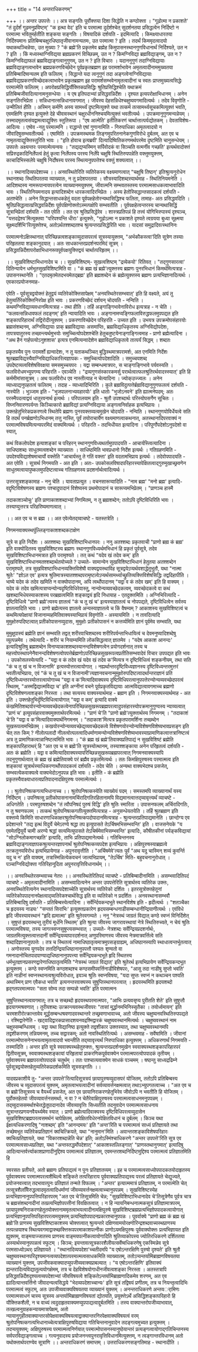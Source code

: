 +++
title = "14 अन्तराधिकरणम्"

+++
।। अन्तर उपपत्तेः ।। अत्र सङ्गतिः पूर्वोक्त्तया दिशा सिद्धेति न कण्ठोक्त्ता । "गूढोत्मा न प्रकाशते' "तं दुर्दर्शं गूढमनुप्रविष्टम्' "क इत्था वेद' इति च परमात्मा दुर्दर्शश्चेत् सुदर्शनतया प्रसिद्धत्वेन निर्दिष्टो न परमात्मा भवितुमर्हतीति शङ्कया सङ्गतिः । विषयादिकं दर्शयति - इदमित्यादि । किमक्ष्याधारतया निर्दिश्यमानः प्रतिबिम्बचक्षुरधिष्ठातृजीवानामन्यतमः, उत परमात्मा ? इति । तदर्थं किममृदत्वादयो यथाकथञ्चिन्नेयाः, उत मुख्याः ? "कं ब्रह्मे'ति प्रकृतमेव ब्रह्मेह किमुपासनस्थानगुणविधानार्थं निर्दिश्यते, उत न ? इति । किं मध्यस्थाग्निविद्यया ब्रह्मप्रकरणं विच्छिन्नम्, उत न ? किमग्निविद्या ब्रह्मविद्याङ्गम्, उत न ? किमग्निविद्याफलं ब्रह्मविद्याङ्गत्वानुगुणम्, उत न ? इति विचारः । यदाननुगुणं तदाग्निविद्यायाः ब्रह्मविद्याङ्गत्वभावेन ब्रह्मप्रकरणविच्छेदेन पूर्वप्रकृतब्रह्मण इह परामर्शाभावेन अमृतत्वादीनाममुख्यतया प्रतिबिम्बादिष्वन्यतम इति फलितम् । सिद्धान्ते यदा त्वनुगुणं तदा अङ्गत्वेनाग्निविद्यायाः ब्रह्मविद्याप्रकरणविच्छेदकत्वाभावेन प्रकृतब्रह्मण इह परामर्शसम्भवेनामृतत्वादीनां च स्वतः प्राप्तमुख्यत्वसिद्धेः परमात्मेति फलितम् । अपरोक्षप्रसिद्धिर्यौक्त्तिकप्रसिद्धिः श्रुतिप्रसिद्धिश्चेति यथाक्रमं प्रतिबिम्बजीवादित्यानामनुसन्धेयाः । य एष इतिपदाभ्यां प्रसिद्धवन्निर्देशः । दृश्यत इत्यपरोक्षाभिधानम् । अनेन सङ्गतिरभिप्रेता । सन्निधानात्सन्निधानावगमात् । जीवस्य देहसन्निधेश्चक्षुष्यवगमादित्यर्थः । तदेव विवृणोति - उन्मीलितं हीति । अस्मिन् कर्मणि अस्य सामर्थ्यं दृष्टमित्युक्त्ते यथा तत्कर्म तत्सामर्थ्यसूचकमित्युक्त्तं भवति, एवमक्षिणि दृश्यत इत्युक्त्ते देहे चीवावस्थानं चक्षुरधीननिश्चयमित्युक्त्तं भवतीत्यर्थः । उपक्रमानुगुणमन्यन्नेयम् । तस्मादमृतत्वसंयद्वामत्वाद्युक्त्तिः स्तुतिरूपा । "एष आत्मेति' इतीतिकरणं चार्थात्तात्पर्यद्योतकम् । देवताविशेषः- आदित्यः । एष्वेव -नतु परमात्मनि । राद्धान्ते एषां गुणानामिति - निरुपाधिका अमृतत्वादयो न जीवादिषुसम्भवतीत्यर्थः । एषामिति । उपक्रमस्थमक लिङ्गमुपरितनानेकगुणविरोधे दुर्बलम्, अत एव च नामृतत्वाद्युक्त्तिस्तुरिति भावः । "इति होवाच इत्यब्रवी' दित्यादिष्वितिकरणमर्थपरमेव दृष्टमिति चानुसन्धेयम् । उपपत्तेः अक्ष्यन्तरः परमात्मेत्यन्वयः । "तद्यद्यप्यस्मिन् सर्पिवोदकं वा सिञ्चति वत्मर्नीव गच्छति' इत्यर्थवादोक्त्तं सप्रिरुद्रकादिनिर्लेपत्वं हेतुं कृत्वा निर्लेपस्य परस्य निर्लेपे चक्षुषि स्थितिरुपपन्नेति वक्त्तुमयुक्त्तम्, काचादिभिस्सलेपे चक्षुषि निर्दोषस्य परस्य स्थित्यनुपपत्तेश्च वक्त्तुं शक्यत्वात् ।।

।। स्थानादिव्यपदेशाच्च ।। अनवस्थितेरिति व्यतिरेकस्य वक्ष्यमाणत्वात् "चक्षुषि तिष्ठन्' इतिश्रुत्यनुरोधेन स्थानशब्दः स्थितिपरतया व्याख्यातः, न तु प्रदेशपरतया । सौत्रस्यादिशब्दस्यार्थमाह - स्थितिनियमनेति । आदिशब्दस्य नामरूपान्वयपरत्वेन व्याख्यानमयुक्त्तम्, जीवात्मनि सम्भवतस्तस्य परमात्मसाधकत्वाभावादिति भावः । स्थितिनियमनादय इत्यादिशब्देन धारकत्वादिरभिप्रेतः । अस्य हेतोस्सिद्धान्तसादकत्वं दर्शयति - अतश्चेति । अनेन सिद्धान्तसाधकहेतुं वदता पूर्वपक्षहेतोरन्यथासिद्धिश्च फलिता, तामाह- अतः प्रसिद्धवदिति । श्रुतिप्रसिद्धत्वात्प्रसिद्धवन्निर्देशः पूर्वपक्षिणोक्त्तोऽस्मत्पक्षेपि सम्भवतीति । पूर्वपक्षहेत्वन्तरस्य चान्यथासिद्धिं सूत्राभिप्रेतां दर्शयति - तत एवेति । तत एव श्रुतिप्रसिद्धेरेव । शास्त्रप्रतिपन्नं हि तत्त्वं योगिभिरुपास्यं दृश्यञ्च, "यत्तदद्रेश्य'मित्युक्तवा "परिपश्यन्ति धीराः' इत्युक्त्तेः, "गूढोऽत्मा न प्रकाशते दृश्यते त्वग्रयया बुध्या सूक्ष्मया सूक्ष्मदर्शिभि'रित्युक्त्तेश्च, अतोऽर्थतश्शब्दतश्च श्रुत्यन्तरप्रसिद्धेरिति भावः । यादसां समुद्रादिवत्स्थानिनः

परमात्मनोऽक्षिस्थानात् परिच्छिन्नत्वशङ्काव्युदासपरत्वं सूत्रस्यायुक्त्तम्, "अर्भकौकस्त्वा'दिति सूत्रेण तस्याः परिहृततया शङ्कानुदयात् । अतः साधकान्तरप्रदर्शनपरमिदं सूत्रम् । प्रसिद्धवन्निर्देशापरोक्षाभिधानरूपपूर्वपक्षयुक्त्तिद्वयं चार्थात्परिहृतम् ।।

।। सुखविशिष्टाभिधानादेव च ।। सुखविशिष्टम्- सुखत्वशिष्टम् "द्रव्येकयो' रितिवत् । "तद्गुणसारत्वा' दितिन्यायेन धर्मभूतसुखविशिष्टमिति वा । "कं ब्रह्म खं ब्रह्मे'त्युक्त्तस्य ब्रह्मणः पुनरभिधानं किमर्थमित्यत्राह - उपासनस्थानेति । "एतदमृतमेतदभयमेतद्ब्रह्म' इति ब्रह्मशब्देन कं ब्रह्मेत्युक्त्तस्य ब्रह्मणः प्रत्यभिज्ञानादित्यर्थः । एवकारप्रयोजनमाह-

एवेति - पूर्वसूत्रद्वयोक्त्तं हेतुद्वयं व्यतिरेकोक्त्तिसापेक्षम् "अनवस्थितेरसम्भवात्' इति हि वक्ष्यते, अयं तु हेतुव्यर्तिरेकोक्त्तिनिरपेक्ष इति भावः । प्रकरणविच्छेदं दर्शयन् चोदयति - नन्विति । कथमग्निविद्याव्यवधानमित्यत्राह - तथा हीति । तर्हि अङ्गाङ्गिभावेनाविरोध इत्यत्राह - न चेति । "फलवत्सन्निधावफलं तदङ्गम्' इति न्यायादिति भावः । अङ्गानामप्यङ्गिफलाविरुद्धफलमुपपद्यत इति शङ्कापरिहारार्थं तद्विरोदीत्युक्त्तम् । प्रकरणाविच्छेदेन परिहरति - उच्यत इति । उभयत्र उपक्रमोपसंहारयोः ब्रह्मसंशब्दनम्, अग्निविद्यायाः प्राक् ब्रह्मविद्यायाः असमाप्तिः, ब्रह्मविद्याधिकृतस्य अग्निविद्योपदेशः, तापत्रयातुरस्य तच्छान्त्यर्थमुभयोः समुच्चित्योपदेशश्चेति हेतुचतुष्टयेनाङ्गाङ्गित्वमाह - प्राणो ब्रह्मेत्यादिना । "अथ हैनं गार्हपत्योऽनुशशास' इत्यत्र एनमित्यन्वादेशेन ब्रह्मविद्याधिकृतत्वे तात्पर्यं सिद्धम् । शब्दतः

प्रकृतस्यैव पुनः परामर्शो ह्यन्वादेशः, न तु यताकथञ्चित् बुद्धिस्थमात्रपरामर्शः, अत एनमिति निर्देशः श्रुतब्रह्मविद्यस्यैवाग्निविद्याधिकारित्वज्ञापकः - समुच्चित्योपदेशादिति । समुच्चयशब्द उपदेष्टव्यत्वविशेषविवक्षया समसमुच्चयपरः । यद्वा सम्बन्धमात्रपरः, स चाङ्गाङ्गिभावे पर्यवस्यति । फलविरोधमभ्युपगम्य परिहरति - एवञ्चेति । "द्रव्यगुणसंस्कारकमर्सु परार्थत्वात्फलश्रुतिरर्थवादस्स्यात्' इति हि कर्ममीमांसासूत्रम् । अथ फलविरोध एव नास्तीत्याह न चेत्यादिना । ज्योक्उज्ज्वलः । अनेन व्याध्याद्यनुपहतत्वं फलितम् । तदाह - व्याध्यादिभिरिति । कुले ब्रह्मविदुत्पत्तेर्ब्रह्मविद्यानुगुणफलत्वं दर्शयति - नास्येति । भुञ्जाम इति - "भुजपालनाभ्यवहारयोः' इति धातोः "भुजोऽनवने' इति ह्यात्मनेपदम्; अतः परस्मैपदत्वाद्वयं धातुरवनार्थ इत्यर्थः । परिपालयाम इति - श्रुतौ उपशब्दार्थः परिस्योपसर्गेण सूचितः । विघ्ननिवारणपर्यन्तः किञ्चित्कारो ब्रह्मविद्यां प्रत्यग्निविद्याया अङ्गत्वनिर्वाहक इत्यभिप्रायः । उक्त्तहेतुभिरेकप्रकरणत्वे स्थितेपि ब्रह्मणः पुनरवक्त्तव्यत्वमुखेन चोदयति - नन्विति । स्थानगुणयोविर्धेयत्वे सति हि तदर्थं पनर्ब्रह्मणोऽभिधानम् तत्तु नास्ति, पूर्वं तयोराचार्येण वक्ष्यमाणत्वाकथनात्, अतस्थानादिपरवाक्यं न परमात्मविषयमित्यन्यपरमिदं वाक्यमित्यर्थः । परिहरति - तदभिधीयत इत्यादिना । परिपूर्णोपदेशोऽनुपदेशो वा स्यात्,

कथं विकलोपदेश इत्याशङ्कां च परिहरन् स्थानगुणविध्यथर्तामुपपादयति - आचार्यस्त्वित्यादिना । साधिष्ठशब्दः साधुतमत्वशब्देन व्याख्यातः । साधिष्ठमिति भावप्रधानो निर्देश इत्यर्थः । गतिग्रहणमिति - उपदेश्यविद्याशेषमाचार्यो वक्त्तेति "आचार्यस्तु ते गतिं वक्त्ता' इति वदतामभिप्राय इत्यर्थः । तदेवोपपादयति - अत एवेति । सूत्रार्थ निगमयति - अत इति । अतः- उपकोसलविषादपरिहारस्यापेक्षितत्वाद्गुरुमुखाच्छ्रवणेन साधुतमत्वायापुष्कलमुपदिष्टत्वाच्च गतिग्रहणस्य प्रदशर्नार्थत्वादित्यर्थः ।

उत्तरसूत्रशङ्कामाह - ननु चेति । यावताप्रत्युत । वचनसारूप्यादिति - "नाम ब्रह्म' "मनो ब्रह्म' इत्यादि- वद्दृष्टिविशेषणस्य ब्रह्मणः पश्चादुपादानं विशेष्यस्य प्रथमोपादानं च सारूप्यमभिप्रेतम् । "प्राणञ्च हास्मै

तदाकाशञ्चोचुः' इति प्राणाकाशशब्दाभ्यां निगमितम्, न तु ब्रह्मशब्देन; ततोऽपि दृष्टिविधिरिति भावः । तस्याप्युत्तरत्र परिहरिष्यमाणत्वात् ।

।। अत एव च स ब्रह्म ।। अत एवेत्येतद्य्वाचष्टे - यतस्तत्रेति ।

निगमनवाक्यस्थपुंल्लिङ्गाकाशशब्दकटाक्षेण

सूत्रे स इति निर्देशः । अतश्शब्दः सुखविशिष्टाभिधानपरः । ननु अतश्शब्दः प्रकृतवाची "प्राणो ब्रह्म कं ब्रह्म' इति वाक्योदितस्य सुखविशिष्टस्य ब्रह्मणः स्थानगुणविध्यर्थमभिधानं हि प्रकृतं पूर्वसूत्रे, तदेव सुखविशिष्टाभिधानमत्रात इति परामृश्यते । तत् कथं "यदेव खं तदेव कम्' इति सुखविशिष्टाभिधानमतश्शब्दार्थतयोच्यते ? उच्यते- सामान्येन सुखविशिष्टाभिधानं हेतुतया अतश्शब्देन परामृश्यते, तत्र सुखविशष्टाभिधानव्यक्त्तिविशेषौ वाक्यद्वयस्थाविह सूत्रद्वयेऽप्यर्थवशाद्धेतुभूतौ, यथा "नात्मा श्रुतेः' "ज्ञोऽत एव' इत्यत्र श्रुतिमात्रस्यातश्शब्दपरामृष्टत्वेऽप्यर्थसामर्थ्याच्छ्रुतिव्यक्त्तिविशेषसिद्धिः तद्वदिहापीति । भाष्ये यदेव कं तदेव खमिति न वाक्योपादानम्, अपि त्वर्थोपादानम् "यद्वा व कं तदेव खम्' इति हि वाक्यम् । यदेव कं तदेव खमित्यत्राप्यन्योन्यदृष्टिविधिरेवास्तु, नान्योन्यव्यवच्छेदकत्वम्, व्यवच्छेदकत्वे वा कथं खशब्दाभिधेयस्याकाशस्य परब्रह्मत्वमिति शङ्काद्वयं हृदि निधायाह - एतदुक्त्तमिति । अग्निभिरित्यादि - दृष्टिविधित्वे "प्राणो ब्रह्मे'त्यस्य ज्ञातत्वं "कं च तु खं च' इत्यस्याज्ञातत्वं च नोपपद्यते, दृष्टिविधित्वेन सर्वस्य ज्ञातत्वादिति भावः । प्राणो ब्रह्मेत्यस्य ज्ञातत्वे अन्यस्याज्ञातत्वे च किं वैषम्यम् ? आकाशस्य सुखविशिष्टत्वं च कथमित्यपेक्षायां विजानाम्यहमितिवाक्यस्याभिप्रायं विवृणोति - अस्यायमिति । न तावदित्यादि मुमुक्षोरुपदिष्टत्वात् प्रतीकोपासनव्युदासः, मुमुक्षोः प्रतीकोपासनं न कत्तर्व्यमिति ज्ञानं पूर्वमेव सम्भवति, यथा

मुमुक्षूपास्यं ब्रह्मेति ज्ञानं सम्भवति तद्वत् शरीरवाचिशब्दस्य शरीरिपर्यन्ताभिधायित्वं च देवमनुष्यादिशब्देषु व्युत्पन्नमेव । तथेत्यादि - शरीरं च नियाम्यमिति लोकसिद्धत्वात् ज्ञातमेव । "यदेष आकाश आनन्दः' इत्यादिश्रुतिषु ब्रह्मशब्देन विनाप्याकाशशब्दस्यानन्दविशेषणत्वेन प्रयोगदर्शनात् तस्य च महत्त्वोपस्थापनेनैवानन्दविशेषणत्वोपपत्तेर्ब्रह्मणोऽपरिच्छिन्नसुखरूपत्वप्रतीतिसम्भवादेवं विचार उपपद्यत इति भावः । उपकोसलस्येत्यादि - "यद्वा व कं तदेव खं यदेव खं तदेव क'मित्यत्र न दृष्टिविधित्वं शङ्कनीयम्, तथा सति "कं च तु खं च न विजानामि' इत्यस्योत्तरत्वायोगात् । नह्यर्थान्तरदृष्टिविध्यज्ञानस्य दृष्टिविध्यन्तरमुत्तरं भवतीत्यभिप्रायः, एवं "कं च तु खं च न विजानामी'त्यज्ञानवचनान्मुमुक्षोरुपदिष्टत्वादर्थान्तराज्ञानं प्रति दृष्टिविध्यन्तरस्योत्तरत्वायोगाच्च "यद्वा व क'मित्यादिवाक्यस्य दृष्टिविधिपरत्वानुपपत्तेरन्योन्यव्यवच्छेदपरत्वं स्थितम्, "अस्मद्विद्यात्मविद्या च' इति अग्नीनां वचने पूर्वप्रकृतविद्यायाः आत्मविद्यात्वावगमाच्च ब्रह्मणो दृष्टिविशेषणत्वशङ्का निरस्ता । तथा सत्यस्य वाक्यस्यार्थमाह - ब्रह्मण इति । निगमनवाक्यस्यार्थमाह - अत इति । उक्त्तहेतुभिर्दृष्टिविधित्वायोगात् "यद्वा व कम्' इत्यादि वाक्ये कंखमितिशब्दयोरन्योन्यव्यवच्छेदकत्वेनापरिच्छिन्नसुखरूपब्रह्मपरत्वादुपसंहारस्योपक्रमानुगुण्यस्य न्याय्यत्वात् "प्राणं च' इत्युपसंहारवाक्यमुक्त्तार्थपरमित्यर्थः । "प्राणं चे'ति "प्राणो ब्रह्मे'त्युक्त्तार्थस्य निगमनम् । "तदाकाशं चे'ति "यद्वा व क'मित्यादिवाक्यार्थनिगमनम् । "तदाकाश'मित्यत्र प्रकृतपरामर्शिना तच्छब्देन सुखरूपत्वमभिप्रेतम् । कखयोरन्योन्यव्यवच्छेद्यव्यवच्छेदकत्वे विशेषणयोरन्योन्यविशेषणविशेष्यभावप्रसङ्ग इति चेत् ततः किम् ? नीलोत्पलादौ नीलत्वोत्पलत्वादिधर्माणामन्योन्यविशेषणविशेष्यभावस्याप्रामाणिकत्वात्तत्रानिष्टत्वं अत्र तु प्रामाणिकत्वान्नानिष्टत्वमिति भावः । "कं ब्रह्म खं ब्रह्मे'तिवाक्यप्रतिपाद्यं न सुखविशिष्टं ब्रह्मेति शङ्कापरिहाराथर्ं हि "अत एव च स ब्रह्मे'ति सूत्रस्योत्थानम्, तस्याश्शङ्काया अनेन परिहृतत्वं दर्शयति - अतः कं ब्रह्मेति । यद्वा व कमित्यादिवाक्यस्यापरिच्छिन्नसुखरूपब्रह्मपरत्वात् निगमनवाक्यस्यापि तदनुगुणार्थत्वात् कं ब्रह्म खं ब्रह्मेतिवाक्ये परं ब्रह्मैव प्रकृतमित्यर्थः । ततः किमक्षिपुरुषस्य परमात्मत्व इति शङ्कायां सूत्रार्थस्याधिकरणार्थोपपादकत्वं दर्शयति - तदेव चेति । अन्यथा वाक्यभेदश्च प्रसजेत्, सम्भवत्येकवाक्यत्वे वाक्यभेदोऽनुपपन्न इति भावः । इतीति - कं ब्रह्मेति प्रकृतस्यैवाक्ष्याधारत्वप्रतिपादनादक्षिपुरुषः परमात्मेत्यर्थः ।

।। श्रुतोपनिषत्कगत्यभिधानाच्च ।। श्रुतोपनिषत्कस्येति व्याख्येयं पदम् । समस्तमपि व्याख्यानार्थं यस्य निर्दिष्टम् । उपनिषत्सु प्रतीकोपासनानामर्चिरादिगतिरहितानामपि विद्यमानत्वात्तद्य्वावृत्त्यर्थं व्याचष्टे - अधिगतेति । परमपुरुषशब्देन "तं त्वौपनिषदं पुरुषं विद्धि' इति श्रुतिः स्मारिता । उपासनफलम् अर्चिरादिगतिः, न तु श्रवणफलम् । तत्कथं श्रुतोपनिषत्कगतीत्युक्त्तमित्यत्राह - अनुसन्धेयतयेति । तर्हि श्रुतब्रह्मण इति वक्त्तव्ये किमिति साधारणाधिकाक्षरश्रुतोपनिषत्कपदोपादानमित्यत्राह - श्रुत्यन्तरप्रतिपाद्यमानेति । छान्दोग्य एव प्रदेशान्तरे "तद्य इत्थं विदुर्ये चेमेऽरण्ये श्रद्धा तप इत्युपासते तेऽर्चिषमभिसम्भवन्ति' इति । वाजसनेयके "य एवमेतद्वियुर्ये चामी अरण्ये श्रद्धां सत्यमित्युपासते तेऽचिर्षमेवाभिसम्भवन्ति' इत्यादिः, कौषीतकीनां पर्यङ्कविद्यायां "सोऽग्निलोकमागच्छति' इत्यादिः, ताभिः प्रतिपाद्यमानेत्यर्थः । गतिचिन्तनस्य ब्रह्मविद्याङ्गत्वज्ञापकश्रुत्यन्तरज्ञापनार्थं श्रुतोपनिषत्कव्यपदेश इत्यभिप्रायः । अक्षिपुरुषस्याब्रह्मत्वे तत्क्रतुनयविरोध इत्यभिप्रायेणाह - अपुनरावृत्तीति । "अर्चिषमेवे'त्यतः पूर्वं "अथ यदु चास्मिन् शव्यं कुवर्न्ति यदु च न' इति वाक्यम्, तत्रास्मिन्नित्येकवचनं जात्यभिप्रायम्, "तेऽर्चिष' मिति- बहुवचनानुरोधात् । पञ्चाग्निविद्योक्त्ता गतिरिहानूदिता अपुनरावृत्तिविधानार्थम् ।।

।। अनवस्थितेरसम्भवाच्च नेतरः ।। अनवस्थितेरितिपदं व्याचष्टे - प्रतिबिम्बादीनामिति । असम्भवादितिपदं व्याचष्टे - अमृतत्वादीनामिति । असम्भवादित्यनेन अन्तर उपपत्तेरिति सूत्रार्थस्य व्यतिरेक उक्त्तः, अनवस्थितेरित्यनेन स्थानादिव्यपदेशाच्चेति सूत्रार्थस्य व्यतिरेको दर्शितः । इतरसूत्रोक्त्तहेतूनां व्यतिरेकोपपादनानपेक्षत्वाद्य्वतिरेकश्चार्थसिद्ध इति वा व्यतिरेको न प्रदर्शितः । अनवस्थानासम्भवौ प्रतिबिम्बादिषु दर्शयति - प्रतिबिम्बस्येत्यादिना । सर्वेर्न्दियकन्दभूते स्थानविशेष इति - हृदीत्यर्थः । "शतञ्चैका च हृदयस्य नाड्यः' "सन्ततं सिराभिः' इत्युक्त्तप्रकारेण हृदयसम्बन्धनाडीसम्बन्धानीन्द्रियाणीत्यर्थः । एवंविधे हृदि जीवस्यावस्थानं "हृदि ह्यमात्मा' इति श्रुतेरवगम्यते । ननु "नेत्रस्थं जाग्रतं विद्यात् कण्ठे स्वप्नं विनिर्दिशेत् । सुषुप्तं हृदयस्थन्तु तुरीयं मूर्धनि स्थितम्' इति श्रुत्या जीवस्य जागरावस्थायां नेत्रे स्थितिरुच्यते, न चेयं श्रुतिः परमात्मविषया, तस्य जागत्स्वप्नसुषुप्त्यसम्भवात् । उच्यते- नेत्रशब्दः सर्वेन्द्रियप्रदशर्नार्थः, जाग्रतमित्युक्त्तत्वात्तदानीं सर्वेन्द्रियव्यापारदर्शनात् अणुपरिमाणस्य जीवस्य नेत्रमात्रवर्त्तित्वे सति शब्दादिज्ञानानुपपत्तेः । तत्र च स्थितत्वं नामाधिष्ठातृत्वमात्रमुपसङ्ग्राह्यम्, अधिष्ठानस्यापि स्थाधात्वन्तर्भूतत्वात् । अणोस्तस्य युगपदेव तत्तदिन्द्रियाधिष्ठानानुपपत्तौ पश्यतः शृण्वतो वा गमनादानोचितपादपाण्याद्यधिष्ठानानुपपत्त्या सर्वेन्द्रियकन्दभूते हृदि स्थितस्य धर्मभूतज्ञानप्रसरणद्वारेणाधिष्ठातृत्वमिति "नेत्रस्थं जाग्रतं विद्यात्' इति श्रुतेरर्थ इत्यभिप्रायेण सर्वेन्द्रियकन्दभूत इत्युक्त्तम् । कण्ठे स्वप्नमिति कण्ठशब्दश्च कण्ठसमीपवर्त्तिनाडीविशेषपरः, "आसु तदा नाडीषु सुप्तो भवति' इति नाडीनां स्वप्नस्थानत्वश्रुत्यविरोधात्, इयञ्च श्रुतिः स्वप्नविषया, "यदा सुप्तः स्वप्नं न कथञ्चन पश्यति अथास्मिन् प्राण एवैकधा भवति' इत्यनन्तरवाक्यस्य सुषुप्तिस्थानपरत्वात् । हृदयस्थमिति हृदयशब्दो हृद्गतपरमात्मपरः "सता सोम्य तदा सम्पन्नो भवति' इति परमात्मनः

सुषुप्तिस्थानत्वावगमात्; तत्र च सच्छब्दो हृदयस्थपरमात्मपरः, "आभिः प्रत्यवसृप्य पुरीतति शेते' इति सुषुप्तौ हृदयागमश्रवणात् । तुरीयशब्दः उत्क्रान्त्यवस्थजीवपरः "तासां मूर्द्धानमभिनिस्सृतैका । तयोर्ध्वमायन्' इति चरमशरीरोत्क्रान्तावेव मूर्द्धसम्बन्धश्रवणादवस्थान्तरे तच्छ्रवणाभावाच्च, अतो जीवस्य चक्षुष्यनवस्थितिरुपपद्यते । रश्मिद्वारेणेति - खट्वादिद्वारकप्रासादशयनवद्रश्मिद्वारकं चक्षुष्यवस्थानमित्यर्थः । चक्षुष्यवस्थानं नाम चक्षुस्सम्बन्धित्वम् । यद्वा यथा विद्यानिष्ठ इत्युक्त्ते तद्वशीकार उक्त्तस्यात्, तथा चक्षुष्यवस्थानमपि तद्वशीकरणम् तन्नियमनम्, तच्च सद्वारकम्; अतो नावस्थितिरित्यर्थः । असम्भवमाह - सर्वेषामिति । जीवानां परमात्मोपासनेनाभयत्वामृतत्वादयो भवन्तीति तद्य्वावृत्त्यर्थं निरुपाधिका इत्युक्त्तम् । अधिकरणार्थं निगमयति - तस्मादिति । अन्तर इति सूत्रे स्ववाक्यस्थहेतुरुक्त्तः, श्रुत्यन्तरप्रदर्शनमुखेन स्ववाक्यस्थशङ्कापरिहारपरं द्वितीयसूत्रम्, स्ववाक्यस्थशङ्कायां परिहृतायां प्राकरणिकपूर्ववाक्येन परमात्मपरत्वोपपादकं तृतीयम् । पूर्ववाक्यस्य ब्रह्मपरत्वोपपादकं चतुर्थम् । ततः पाश्चात्यवाक्येन साधकं पञ्चमम् । षष्ठन्तु साध्यद्रढिम्ने पूर्वसूत्रद्वयोक्त्तहेतुव्यतिरेकप्रदर्शकमिति सूत्रसङ्गतिः ।।

यादवप्रकाशीये तु- "अन्तर उपपत्ते'रित्यादिसूत्रत्रयं छायापुरुषव्युदासपरं योजितम्, ततोऽपि प्रतिबिम्बस्य जीवस्य च व्युदासपरत्वं युक्त्तम्, अमृतत्वाभयत्वादीनां सर्वव्यावर्त्तनक्षमत्वात् तथाऽभ्युपगतत्वाच्च । "अत एव च स ब्रह्मे'तिसूत्रस्य च वैयर्थ्यं प्रसजेत्, अत एव छायानिराकरणहेतुभिरेव जीवोऽपि न भवतीति हि योजितम् । पूर्वोक्त्तहेतवो जीवव्यावर्त्तनसमर्थाः, न वा ? न चेतैरेवाक्षिपुरुषस्य परमात्मत्वसाधनमनुपपन्नम् । तद्य्वुदाससमर्थाश्चेत्तद्धेतूपादानादेव जीवव्यावृत्तिः सिध्यतीति तदनुवादेन परमात्मत्वसाधनाय सूत्रान्तरप्रणयनवैयर्थ्यमेव स्यात् । प्राणो ब्रह्मेत्यादिवाक्यस्य दृष्टिविधिपरत्वव्युदासेन सुखविशिष्टब्रह्मपरत्वसमर्थनं चापेक्षितम्, अपेक्षितविधेरनपेक्षितविधानं च दुर्बलम् । किञ्च यथा ईक्षत्यधिकरणादिषु "नाशब्दम्' इति "आनन्दमयः' इति "अन्त'रिति च परमात्मत्वं साध्यं प्रतिज्ञायते तथा तच्छेषभूत व्यतिरेकप्रतिज्ञानं क्वचित्क्रियते, यथा "नानुमान'मिति । अवान्तरशङ्काविशेषपरिहारः क्वचित्प्रतिज्ञायते, यथा "विकारशब्दान्नेति चेन्न' इति; अतोऽस्मिंश्चाधिकरणे "अन्तर उपपत्ते'रिति सूत्र एव परमात्मत्वसाध्यप्रतिज्ञा, यथा "अन्तस्तद्धर्मोपदेशात्' "आकाशस्तल्लिङ्गात्' "प्राणस्तथानुगमात्' इत्यादिषु आदित्यान्तर्वर्त्त्याकाशप्राणादीनुद्दिश्य परमात्मत्वं प्रतिज्ञातम्, एवमन्तरशब्दनिर्दिष्टमुद्दिश्य परमात्मत्वं प्रतिज्ञातमिति हि

स्वरसतः प्रतीयते, अतो ब्रह्मणः प्रतिपाद्यत्वं न पुनः प्रतिज्ञातव्यम् । इह च परमात्मत्वसाध्योपपादकतयोदाहृतस्य पूर्ववाक्यस्य परमात्मपरत्वशैथिल्ये शङ्किते तत्परिहाराय पूर्ववाक्यप्रतिपाद्यस्य परत्वं प्रतिज्ञायते चेद्युज्यते, प्रयोजनवत्त्वात् तदभावात्पुनः प्रतिज्ञातं तन्मते विफलम् । "अन्तर' इत्यात्ममात्रं प्रतिज्ञातम्, न परमात्मेति चेत् तत्सूत्रशैलवििरुद्धत्वादमृतत्वादिधर्माणां जीवव्यावर्त्तनक्षमत्वाच्चानुपपन्नम् । सुखविशिष्टस्येह प्रत्यभिज्ञानानुपपत्तिपरिहारपरम् "अत एव चे'तिसूत्रमिति चेन्न; "सुखविशिष्टाभिधानादेव चे'तिसूत्रेणैव पूर्वत्र चात्र च ब्रह्मसंशब्दनादीनां तत्प्रत्यभिज्ञोपपत्तीनां विवक्षितत्वात् । न हि न्यायनिबन्धनात्मकसूत्रं प्रतिज्ञामात्रपरम्, छायापुरुषनिराकरणहेतुतयोक्त्तानाममृतत्वाभयत्वादीनामक्षिपुरुषे सुखविशिष्टब्रह्मप्रत्यभिज्ञोपपादकत्वायोगात् प्रत्यभिज्ञानुपपत्तिपरिहारपरत्वमयुक्त्तम् प्रत्यभिज्ञोपपादनप्रकारश्चानुपपन्नः । पूवर्वाक्ये "प्राणो ब्रह्म कं ब्रह्म खं ब्रह्मे'ति प्राणस्य सुखविशिष्टाकाशस्य चोक्त्तत्वात् श्रुत्यन्तरे दक्षिणवामयोरक्ष्णोरिन्द्रशब्दवाच्यस्थप्राणस्य तत्पत्न्नयाश्च स्थित्यवगमाद्वाक्च्छक्त्तिरूपपरमाकाशपत्नीकः प्राणोऽयमक्षिपुरुषः पूर्ववाक्योक्त्तः प्रत्यभिज्ञायत इति ह्युक्त्तम्, वाङ्मयाज्जातस्य प्राणस्य वाङ्मयपत्नीकत्वायोगादिति श्रुतिव्याकोपस्य ज्योतिरधिकरणे दर्शिततया अस्यार्थस्यानुपपन्नत्वं स्फुटम् । किञ्च; इयन्तावत्सूत्रकारशैलीयत्सर्वेष्वधिकरणेषु एकस्मिन्नेव सूत्रे परमसाध्योऽथर्ः प्रतिज्ञायते । "स्थानादिव्यपदेशा'च्चतीदमपि "य एषोऽन्तरक्षिणि पुरुषो दृश्यते' इति श्रुतौ चक्षुष्यवस्थानपरिदृश्यमानत्वव्यपदेशात्परमात्मत्वसाधकमिति व्याख्यातम्, ततोऽप्यन्तर्यामिब्राह्मणविषयतया व्याख्यानं युक्त्तम्, उपजीवकवाक्यादप्युपजीव्यवाक्यप्राबल्यात् । "य एषोऽन्तरक्षिणि' इतिवाक्यं ह्यन्तरादित्यविद्यातुल्ययोगक्षेमम्, तत्र च देहविशेषयोगाधीनजीवत्वशङ्का निरस्ता । अतस्तत्रापि प्रसिद्धवन्निर्देशदृश्यत्वव्यपदेशाभ्यां जीवविषयत्वे शङ्कितेऽन्तर्यामिब्राह्मणादिकमेव शरणम्, अत एव ह्यादित्यान्तवर्त्तिनो जीवादन्यत्वसिद्धये "भेदव्यपदेशाच्चान्यः' इति सूत्रं तद्विषयं प्रणीतम्, तत्र च नियन्तृत्वादिभिः परमात्मत्वं स्फुटम्, अतः उपजीव्यवाक्यविषयतया व्याख्यानं युक्त्तम् । अनन्तराधिकरणे अन्तयर्ामिणः परमात्मसाधनं चास्य सूत्रस्य अन्तर्यामिब्राह्मणविषयतां द्योतयति, प्रयुक्त्तेऽर्थे असिद्धिशङ्कापरिहारो हि यौक्त्तिकशैली, न च वाच्यं त्वदुदाहृतवाक्यमप्युपपाद्यत्वाद्दुर्बलमिति । तस्य वाक्यान्तरोपजीव्याभावात्, तत्खल्वनुग्राहकन्यायमात्रापेक्षम्, अतो न्यायानुगृहीतवाक्यान्तरसोपेक्षवाक्यविषयत्वाद्वाक्यान्तरनिरपेक्षवाक्यविषयत्वं वरम् श्रुतोपनिषत्कगत्यभिधानाच्चेत्यत्राक्षिपुरुषविद्याया गतिचिन्तनानुवादेन तदङ्गत्वमुच्यत इत्युक्त्तम् । तदप्ययुक्त्तम्; अक्षिपुरुषस्य परमात्मत्वनिर्णयात् परमात्मोपासनस्यानुष्ठेयान्तरं प्रत्यङ्गत्वायोगाद्गतिचिन्तनस्य सर्वपरविद्याङ्गत्वाच्च । गत्यनुवादस्य प्रयोजनन्त्वपुनरावृत्तिविधानमित्युक्त्तम्, न त्वङ्गान्तरविधानम् अतो यथोक्त्तार्थपराण्येव सूत्राणि ।। अन्तराधिकरणं समाप्तम् । उत्तराधिकरणसङ्गतिमाह - स्थानादीति ।

